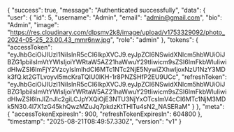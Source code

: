 {
    "success": true,
    "message": "Authenticated successfully",
    "data": {
        "user": {
            "id": 5,
            "username": "Admin",
            "email": "admin@gmail.com",
            "bio": "Admin",
            "image": "https://res.cloudinary.com/dlpsmv2k8/image/upload/v1753329092/photo_2024-05-25_23.00.43_mmr6nw.jpg",
            "role": "admin"
        },
        "tokens": {
            "accessToken": "eyJhbGciOiJIUzI1NiIsInR5cCI6IkpXVCJ9.eyJpZCI6NSwidXNlcm5hbWUiOiJBZG1pbiIsImVtYWlsIjoiYWRtaW5AZ21haWwuY29tIiwicm9sZSI6ImFkbWluIiwidHlwZSI6ImFjY2VzcyIsImlhdCI6MTc1NTc2NjE5NywiZXhwIjoxNzU1NzY3MDk3fQ.kt2GTLvoyvI5mcKraTQIU0lKH-1r8PNZSHfP2EU9UCc",
            "refreshToken": "eyJhbGciOiJIUzI1NiIsInR5cCI6IkpXVCJ9.eyJpZCI6NSwidXNlcm5hbWUiOiJBZG1pbiIsImVtYWlsIjoiYWRtaW5AZ21haWwuY29tIiwicm9sZSI6ImFkbWluIiwidHlwZSI6InJlZnJlc2giLCJpYXQiOjE3NTU3NjYxOTcsImV4cCI6MTc1NjM3MDk5N30.4l7X1zG45khQwzMZuJq7pkdzKtTHlTu4sN2_NASERaM"
        }
    },
    "meta": {
        "accessTokenExpiresIn": 900,
        "refreshTokenExpiresIn": 604800
    },
    "timestamp": "2025-08-21T08:49:57.330Z",
    "version": "v1"
}
